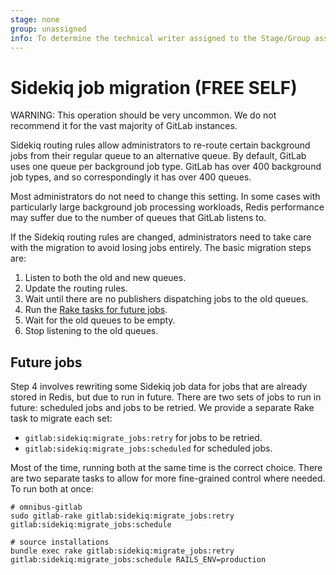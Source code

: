 ```yaml
---
stage: none
group: unassigned
info: To determine the technical writer assigned to the Stage/Group associated with this page, see https://about.gitlab.com/handbook/product/ux/technical-writing/#assignments
---
```


# Sidekiq job migration **(FREE SELF)**

WARNING:
This operation should be very uncommon. We do not recommend it for the vast majority of GitLab instances.

Sidekiq routing rules allow administrators to re-route certain background jobs from their regular queue to an alternative queue. By default, GitLab uses one queue per background job type. GitLab has over 400 background job types, and so correspondingly it has over 400 queues.

Most administrators do not need to change this setting. In some cases with particularly large background job processing workloads, Redis performance may suffer due to the number of queues that GitLab listens to.

If the Sidekiq routing rules are changed, administrators need to take care with the migration to avoid losing jobs entirely. The basic migration steps are:

1. Listen to both the old and new queues.
1. Update the routing rules.
1. Wait until there are no publishers dispatching jobs to the old queues.
1. Run the [Rake tasks for future jobs](#future-jobs).
1. Wait for the old queues to be empty.
1. Stop listening to the old queues.

## Future jobs

Step 4 involves rewriting some Sidekiq job data for jobs that are already stored in Redis, but due to run in future. There are two sets of jobs to run in future: scheduled jobs and jobs to be retried. We provide a separate Rake task to migrate each set:

- `gitlab:sidekiq:migrate_jobs:retry` for jobs to be retried.
- `gitlab:sidekiq:migrate_jobs:scheduled` for scheduled jobs.

Most of the time, running both at the same time is the correct choice. There are two separate tasks to allow for more fine-grained control where needed. To run both at once:

```shell
# omnibus-gitlab
sudo gitlab-rake gitlab:sidekiq:migrate_jobs:retry gitlab:sidekiq:migrate_jobs:schedule

# source installations
bundle exec rake gitlab:sidekiq:migrate_jobs:retry gitlab:sidekiq:migrate_jobs:schedule RAILS_ENV=production
```
